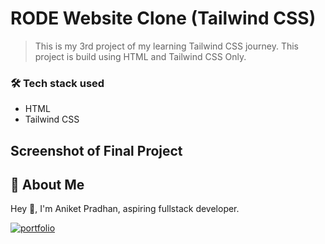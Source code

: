 # **RODE Website Clone (Tailwind CSS)** 
<!-- [![demo](https://img.shields.io/badge/PaytmClone-Live-orange)](https://dainty-paletas-c4fdd6.netlify.app/) -->


> This is my 3rd project of my learning Tailwind CSS journey. This project is build using HTML and Tailwind CSS Only.

### 🛠 Tech stack used
- HTML
- Tailwind CSS

<!-- ![Time taken](https://img.shields.io/badge/TIME%20TAKEN-7hrs-orange) -->

## Screenshot of Final Project

<!-- ![Screenshot](https://github.com/Aniket-ap/paytm-clone__Tailwind_CSS/blob/main/project-ss.png?raw=true) -->

## 🚀 About Me
Hey 👋, I'm Aniket Pradhan, aspiring fullstack developer.


[![portfolio](https://img.shields.io/badge/MY_PORTFOLIO-green)](https://aniket-dev.netlify.app/)
